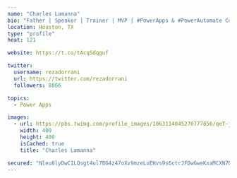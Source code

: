```yaml
---
name: "Charles Lamanna"
bio: "Father | Speaker | Trainer | MVP | #PowerApps & #PowerAutomate Community Super User | YouTuber Right-pointing triangle http://youtube.com/c/rezadorrani | Learn - Share - Clockwise rightwards and leftwards open circle arrows"
location: Houston, TX
type: "profile"
heat: 121

website: https://t.co/tAcqSdqguf

twitter:
  username: rezadorrani
  url: https://twitter.com/rezadorrani
  followers: 8866

topics:
  - Power Apps

images:
  - url: https://pbs.twimg.com/profile_images/1063114045270777856/qeT-jpWr_400x400.jpg
    width: 400
    height: 400
    isCached: true
    title: "Charles Lamanna"

secured: "Nleu8lyDwC1LQsgt4ul7BG4z47oXv9mzeLuEHvs9s6ctrJFDwGweKxaMCXN7Ni5UimSddXlscbEg6H0nq3ah3QdSXHTGRIoTqJuwFE0NWMLIu9iuIRt7yxzhiOU2NjC0AVEJ9Nep5aysz4OSy54MF3JD1LJPecXL3UdLvTvvG+f1Esdn1v3LkEBb2r93ohlQJF8iLaIDvYTctqCTGxeJtdir9KJRMpsoIVd90otCekDAMw1+8mrgqn39MvXdTB7goWzHSr27NnykROIrAiiMdXqqOayFPVVAjmR9VT+50rFAEqtrRuLRepi0028FJ9iMSx23WKirl6zC2ILjkVZKzJiVa0rkNCrGr2Pkt2ggTNA6VjXShFFr3Z+o3J3M2h/5wBzlOKZj+MGykLvuhGUHv0NVW0Tb1eUKkDlmLCVRmEM=;ITfmkxFaC3oGb95IkzeDYA=="
---
```


